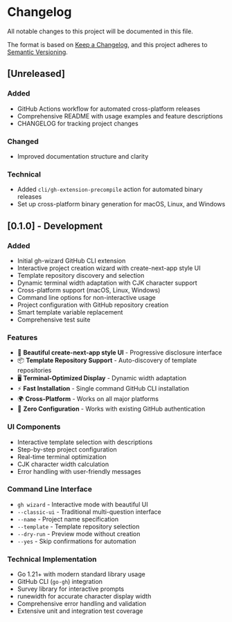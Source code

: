# Changelog

All notable changes to this project will be documented in this file.

The format is based on [Keep a Changelog](https://keepachangelog.com/en/1.0.0/),
and this project adheres to [Semantic Versioning](https://semver.org/spec/v2.0.0.html).

## [Unreleased]

### Added
- GitHub Actions workflow for automated cross-platform releases
- Comprehensive README with usage examples and feature descriptions
- CHANGELOG for tracking project changes

### Changed
- Improved documentation structure and clarity

### Technical
- Added `cli/gh-extension-precompile` action for automated binary releases
- Set up cross-platform binary generation for macOS, Linux, and Windows

## [0.1.0] - Development

### Added
- Initial gh-wizard GitHub CLI extension
- Interactive project creation wizard with create-next-app style UI
- Template repository discovery and selection
- Dynamic terminal width adaptation with CJK character support
- Cross-platform support (macOS, Linux, Windows)
- Command line options for non-interactive usage
- Project configuration with GitHub repository creation
- Smart template variable replacement
- Comprehensive test suite

### Features
- 🎨 **Beautiful create-next-app style UI** - Progressive disclosure interface
- 📦 **Template Repository Support** - Auto-discovery of template repositories
- 🖥️ **Terminal-Optimized Display** - Dynamic width adaptation
- ⚡ **Fast Installation** - Single command GitHub CLI installation
- 🌍 **Cross-Platform** - Works on all major platforms
- 🎯 **Zero Configuration** - Works with existing GitHub authentication

### UI Components
- Interactive template selection with descriptions
- Step-by-step project configuration
- Real-time terminal optimization
- CJK character width calculation
- Error handling with user-friendly messages

### Command Line Interface
- `gh wizard` - Interactive mode with beautiful UI
- `--classic-ui` - Traditional multi-question interface  
- `--name` - Project name specification
- `--template` - Template repository selection
- `--dry-run` - Preview mode without creation
- `--yes` - Skip confirmations for automation

### Technical Implementation
- Go 1.21+ with modern standard library usage
- GitHub CLI (`go-gh`) integration
- Survey library for interactive prompts
- runewidth for accurate character display width
- Comprehensive error handling and validation
- Extensive unit and integration test coverage